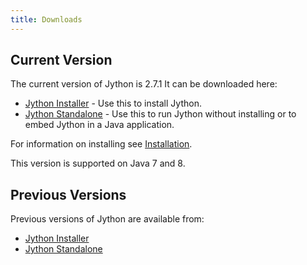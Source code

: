 ```yaml
---
title: Downloads
---
```

## Current Version
The current version of Jython is 2.7.1
It can be downloaded here:
- [Jython Installer](http://search.maven.org/remotecontent?filepath=org/python/jython-installer/2.7.1/jython-installer-2.7.1.jar) - Use this to install Jython.
- [Jython Standalone](http://search.maven.org/remotecontent?filepath=org/python/jython-standalone/2.7.1/jython-standalone-2.7.1.jar) - Use this to run Jython without installing or to embed Jython in a Java application.

For information on installing see [Installation](installation).

This version is supported on Java 7 and 8.

## Previous Versions
Previous versions of Jython are available from:
- [Jython Installer](https://search.maven.org/search?q=g:org.python%20AND%20a:jython-installer&core=gav)
- [Jython Standalone](https://mvnrepository.com/artifact/org.python/jython-standalone)
